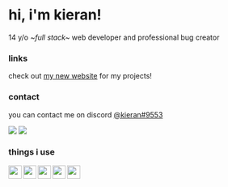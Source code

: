 # hi, i'm kieran!
14 y/o *\~full stack\~* web developer and professional bug creator

### links
check out [my new website](https://kizzles.dev) for my projects!<br />

### contact
you can contact me on discord [@kieran#9553](https://discord.com/users/693287782851936258)

[![](https://img.shields.io/badge/dynamic/json?colorA=%237289DA&colorB=%237289DA&label=status:&query=data.discord_status&url=https://api.lanyard.rest/v1/users/693287782851936258&style=flat)]() [![](https://img.shields.io/badge/dynamic/json?colorA=%237289DA&colorB=%237289DA&label=activity:&query=data.activities[0].state&url=https://api.lanyard.rest/v1/users/693287782851936258&style=flat)]()

### things i use
<img src="https://cdn.glitch.com/17eaef8d-c248-49b5-81da-45e23cdc0b12%2Ficons8-html-5-48.png?v=1605844408246" align="left" width="26px">
<img src="https://cdn.glitch.com/17eaef8d-c248-49b5-81da-45e23cdc0b12%2Ficons8-css3-48.png?v=1605844427037" align="left" width="26px">
<img src="https://cdn.glitch.com/17eaef8d-c248-49b5-81da-45e23cdc0b12%2Ficons8-javascript-48.png?v=1605844445485" align="left" width="26px">
<img src="https://cdn.glitch.com/17eaef8d-c248-49b5-81da-45e23cdc0b12%2Ficons8-nodejs-48.png?v=1605830531481" align="left" width="26px">
<img src="https://cdn.glitch.com/17eaef8d-c248-49b5-81da-45e23cdc0b12%2Ficons8-npm-48.png?v=1605883300587" align="left" width="26px">
